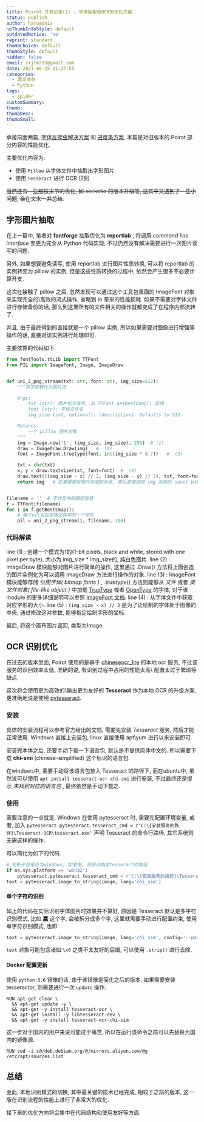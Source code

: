 ```yaml
---
title: Poirot 开发记录(2) - 字体抽取和OCR的优化方案
status: publish
author: harumonia
noThumbInfoStyle: default
outdatedNotice: 'no'
reprint: standard
thumbChoice: default
thumbStyle: default
hidden: false
email: zxjlm233@gmail.com
date: 2021-08-25 21:27:55
categories:
  - 源流清泉
  - Python
tags:
  - spider
customSummary:
thumb:
thumbDesc:
thumbSmall:
---
```



承接前面两篇, [字体反爬虫解决方案](https://blog.harumonia.moe/font-antispider-cracker/) 和 [进度条方案](https://blog.harumonia.moe/poirot-development-progressbar/), 本篇是对旧版本的 Poirot 部分内容的性能优化.

主要优化内容为:

- 使用 `Pillow` 从字体文件中抽取出字形图片
- 使用 `Tesseract` 进行 OCR 识别

~~当然还有一些细枝末节的优化, 如 socketio 的版本升级等, 这其中又遇到了一些小问题, 会在文末一并总结.~~

<!-- more -->

## 字形图片抽取

在上一篇中, 笔者对 **fontforge** 抽取优化为 **reportlab** , 将调用 _command line interface_ 变更为完全从 Python 代码实现, 不过仍然没有解决需要进行一次图片读写的问题.

另外, 如果想要避免读写, 使用 reportlab 进行图片性质转换, 可以将 reportlab 的实例转变为 pillow 的实例, 但是这些性质转换的过程中, 依然会产生很多不必要计算开支.

这次在接触了 pillow 之后, 忽然发现可以通过这个工具包里面的 ImageFont 对象来实现完全的\高效的流式操作, 省略到 io 带来的性能损耗. 如果不需要对字体文件进行存储备份的话, 那么到这里所有的文件相关的操作就都变成了在程序内部流转了.

并且, 由于最终得到的直接就是一个 pillow 实例, 所以如果需要对图像进行增强等操作的话, 直接对该实例进行处理即可.

主要依靠的代码如下.

```python
from fontTools.ttLib import TTFont
from PIL import ImageFont, Image, ImageDraw


def uni_2_png_stream(txt: str, font: str, img_size=512):
    """将字形转化为图片流

    Args:
        txt (str): 图片标志信息, 从 TTFont.getBestCmap() 获得
        font (str): 字体文件名
        img_size (int, optional): [description]. Defaults to 512.

    Returns:
        一个 pillow 图片对象.
    """
    img = Image.new('1', (img_size, img_size), 255)  # (1)
    draw = ImageDraw.Draw(img)   #  (2)
    font = ImageFont.truetype(font, int(img_size * 0.7))   #  (3)

    txt = chr(txt)
    x, y = draw.textsize(txt, font=font)  #  (4)
    draw.text(((img_size - x) // 2, (img_size - y) // 2), txt, font=font, fill=0)   # (5)
    return img   # 如果需要将图片存储到本地, 那么直接调用 img 实例的 save( path:str ) 方法即可


filename = ''  # 字体文件的路径信息
f = TTFont(filename)
for i in f.getBestCmap():
    # 每个pil对应字体文件中的一个字形
    pil = uni_2_png_stream(i, filename, 100)
```

### 代码解读

line (1) : 创建一个模式为1的(1-bit pixels, black and white, stored with one pixel per byte), 大小为 img_size * img_size的, 纯白色图片.
line (2) : ImageDraw 模块能够对图片进行简单的操作, 这里通过 .Draw() 方法将上面创造的图片实例化为可以调用 ImageDraw 方法进行操作的对象.
line (3) : ImageFont 模块能够存储 _位图字体( bitmap fonts )_ , .truetype() 方法则能够从 _文件_ 或者 _类文件对象( file-like object )_ 中加载 [TrueType](https://zh.wikipedia.org/wiki/TrueType) 或者 [OpenType](https://zh.wikipedia.org/wiki/OpenType) 的字体, 对于该 module 的更多详细说明可以参照 [ImageFont 文档](https://pillow.readthedocs.io/en/stable/reference/ImageFont.html).
line (4) : 从字体文件中获取对应字形的大小.
line (5) : `(img_size - x) // 2` 是为了让绘制的字体处于图像的中央, 通过修改这对参数, 能够指定绘制字形的坐标. 

最后, 将这个画布图片返回, 类型为Image.

## OCR 识别优化

在过去的版本里面, Poirot 使用的是基于 [chineseocr_lite](https://github.com/ouyanghuiyu/chineseocr_lite) 的本地 ocr 服务, 不过该服务的识别效率太低, 准确的说, 有识别过程中占用的性能太高\ 配置太过于繁琐等缺点.

这次将会使用更为高效的\输出更为友好的 **Tesseract** 作为本地 OCR 的升级方案, 更准确地说是使用 [pytesseract](https://pypi.org/project/pytesseract/).

### 安装

具体的安装流程可以参考官方给出的文档, 需要先安装 _Tesseract_ 服务, 然后才能正常使用. Windows 直接上安装包, linux 直接使用 apt\yum 进行以来安装即可.

安装完本体之后, 还要手动下载一下语言包, 默认是不提供简体中文的. 所以需要下载 __chi-smi__ (chinese-simplified) 这个标识的语言包. 

在windows中, 需要手动将该语言包放入 Tesseract 的路径下, 而在ubuntu中, 虽然说可以使用  `apt install tesseract-ocr-chi-smi` 进行安装, 不过最终还是提示 _未找到对应的语言包_ , 最终依然是手动下载之.

### 使用

需要注意的一点就是, Windows 在使用 pytesseract 时, 需要先配置环境变量, 或者, 加入 `pytesseract.pytesseract.tesseract_cmd = r'C:\{安装服务的路径}\Tesseract-OCR\tesseract.exe'` 声明 Tesseract 的命令行路径, 其它系统则无需这样的操作.

可以简化为如下的代码.

```python
# 判断平台是否为windows, 如果是, 则手动指定tesseract的路径
if os.sys.platform == 'win32':
    pytesseract.pytesseract.tesseract_cmd = r'C:\{安装服务的路径}\Tesseract-OCR\tesseract.exe'
text = pytesseract.image_to_string(image, lang='chi_sim')
```

#### 单个字符的识别

如上的代码在实际识别字体图片时效果并不算好, 原因是 Tesseract 默认是多字符识别模式, 比如 __嬴__ 这个字, 会被拆分成多个字, 这里就需要手动进行配置约束, 使用单字符识别模式, 也即:

```python
text = pytesseract.image_to_string(image, lang='chi_sim', config='--psm 10')
```

`text` 对象可能包含诸如 `\x0` 之类不太友好的后缀, 可以使用 `.strip()` 进行去除.

#### Docker 配置更新

使用 `python:3.6` 镜像的话, 由于该镜像是简化之后的版本, 如果需要安装tesseractor, 则需要进行一次 `update` 操作.

```shell
RUN apt-get clean \
  && apt-get update -y \
  && apt-get -y install tesseract-ocr \
  && apt-get install -y libtesseract-dev \
  && apt-get -y install tesseract-ocr-chi-sim
```

这一步对于国内的用户来说可能过于痛苦, 所以在运行该命令之前可以先替换为国内的镜像源.

```shell
RUN sed -i s@/deb.debian.org/@/mirrors.aliyun.com/@g /etc/apt/sources.list
```

## 总结

至此, 本地识别模式的切换, 其中最关键的技术已经完成, 相较于之前的版本, 这一版在识别流程的性能上进行了非常大的优化.

接下来的优化方向将会集中在代码结构和使用友好等方面.